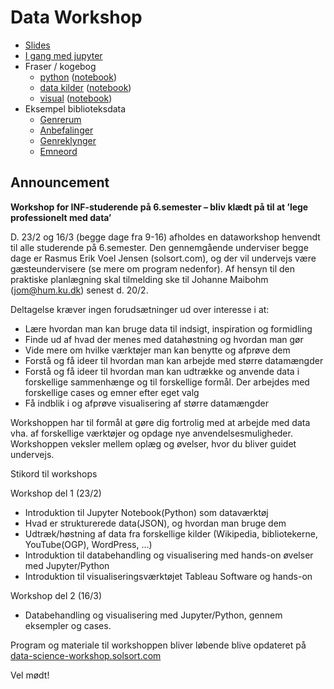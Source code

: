 # Data Workshop

- [Slides](slides.html)
- [I gang med jupyter](jupyter-getting-started.html)
- Fraser / kogebog
    - [python](cookbook-python.html) ([notebook](cookbook-python.ipynb))
    - [data kilder](cookbook-datasources.html) ([notebook](cookbook-datasources.ipynb))
    - [visual](cookbook-visual.html) ([notebook](cookbook-visual.ipynb))
- Eksempel biblioteksdata
    - [Genrerum](genrerum-1.html)
    - [Anbefalinger](genrerum-2-anbefalinger.html)
    - [Genreklynger](genrerum-3-genreklynger.html)
    - [Emneord](genrerum-4-emneord.html)

## Announcement

**Workshop for INF-studerende på 6.semester – bliv klædt på til at ’lege professionelt med data’**

D. 23/2 og 16/3 (begge dage fra 9-16) afholdes en dataworkshop henvendt til alle studerende på 6.semester. Den gennemgående underviser begge dage er Rasmus Erik Voel Jensen (solsort.com), og der vil undervejs være gæsteundervisere (se mere om program nedenfor).
Af hensyn til den praktiske planlægning skal tilmelding ske til Johanne Maibohm (jom@hum.ku.dk) senest d. 20/2.

Deltagelse kræver ingen forudsætninger ud over interesse i at:

- Lære hvordan man kan bruge data til indsigt, inspiration og formidling
- Finde ud af hvad der menes med datahøstning og hvordan man gør
- Vide mere om hvilke værktøjer man kan benytte og afprøve dem
- Forstå og få ideer til hvordan man kan arbejde med større datamængder
- Forstå og få ideer til hvordan man kan udtrække og anvende data i forskellige sammenhænge og til forskellige formål. Der arbejdes med forskellige cases og emner efter eget valg
- Få indblik i og afprøve visualisering af større datamængder

Workshoppen har til formål at gøre dig fortrolig med at arbejde med data vha. af forskellige værktøjer og opdage nye anvendelsesmuligheder. Workshoppen veksler mellem oplæg og øvelser, hvor du bliver guidet undervejs.

Stikord til workshops

Workshop del 1 (23/2)

- Introduktion til Jupyter Notebook(Python) som dataværktøj
- Hvad er strukturerede data(JSON), og hvordan man bruge dem
- Udtræk/høstning af data fra forskellige kilder (Wikipedia, bibliotekerne, YouTube(OGP), WordPress, ...)
- Introduktion til databehandling og visualisering med hands-on øvelser med Jupyter/Python
- Introduktion til visualiseringsværktøjet Tableau Software og hands-on

Workshop del 2 (16/3)

- Databehandling og visualisering med Jupyter/Python, gennem eksempler og cases.

Program og materiale til workshoppen bliver løbende blive opdateret på [data-science-workshop.solsort.com](http://data-science-workshop.solsort.com)

Vel mødt!

